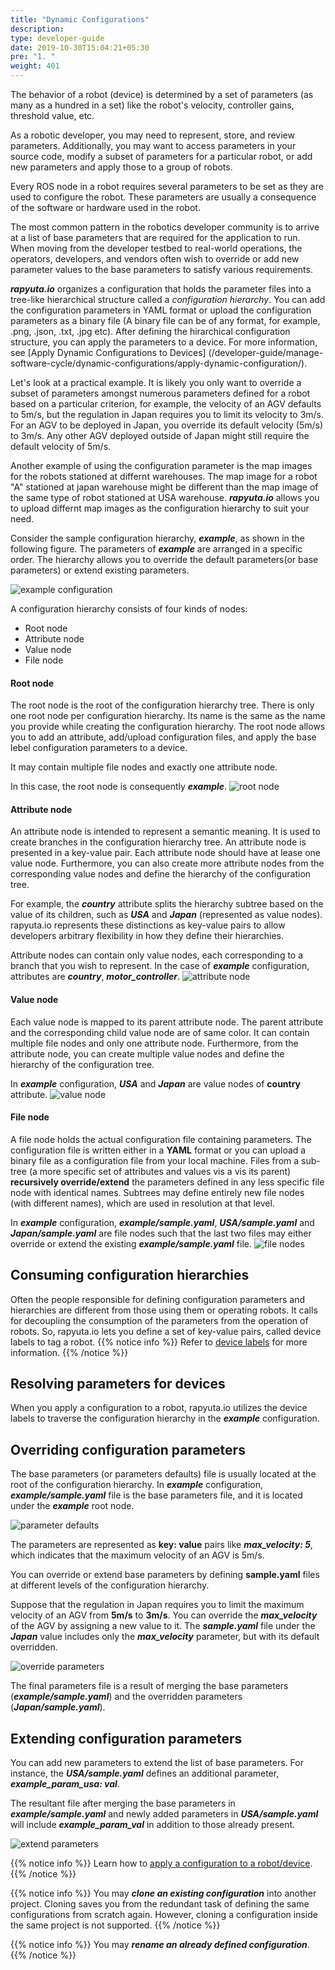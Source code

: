 ```yaml
---
title: "Dynamic Configurations"
description:
type: developer-guide
date: 2019-10-30T15:04:21+05:30
pre: "1. "
weight: 401
---
```

The behavior of a robot (device) is determined by a set of
parameters (as many as a hundred in a set) like the robot's
velocity, controller gains, threshold value, etc.

As a robotic developer, you may need to represent, store,
and review parameters. Additionally, you may want to access
parameters in your source code, modify a subset of parameters
for a particular robot, or add new parameters and apply those to a
group of robots.

Every ROS node in a robot requires several parameters to be set as they
are used to configure the robot. These parameters are usually a
consequence of the software or hardware used in the robot.

The most common pattern in the robotics developer community is to
arrive at a list of base parameters that are required for the
application to run. When moving from the developer testbed to
real-world operations, the operators, developers, and vendors
often wish to override or add new parameter values to the base parameters to satisfy various
requirements.

***rapyuta.io*** organizes a configuration that holds the parameter files into a tree-like hierarchical structure called a *configuration hierarchy*. You can add the configuration parameters in YAML format or upload the configuration parameters as a binary file (A binary file can be of any format, for example, .png, .json, .txt, .jpg etc). After defining the hirarchical configuration structure, you can apply the parameters to a device. For more information, see [Apply Dynamic Configurations to Devices] (/developer-guide/manage-software-cycle/dynamic-configurations/apply-dynamic-configuration/).

Let's look at a practical example. It is likely you only want to
override a subset of parameters amongst numerous parameters defined
for a robot based on a particular criterion, for example, the velocity of an
AGV defaults to 5m/s, but the regulation in Japan requires you to
limit its velocity to 3m/s. For an AGV to be deployed in Japan,
you override its default velocity (5m/s) to 3m/s. Any other AGV
deployed outside of Japan might still require the default velocity of 5m/s.

Another example of using the configuration parameter is the map images for the robots stationed at differnt warehouses. The map image for a robot "A" stationed at japan warehouse might be different than the map image of the same type of robot stationed at USA warehouse. ***rapyuta.io*** allows you to upload differnt map images as the configuration hierarchy to suit your need.  

 Consider the sample
configuration hierarchy, ***example***, as shown in the following figure.
The parameters of ***example*** are arranged in a specific order. The
hierarchy allows you to override the default parameters(or base parameters)
or extend existing parameters.



![example configuration](/images/core-concepts/configurations/example-config.png?classes=border,shadow&width=50pc)

A configuration hierarchy consists of four kinds of nodes:

* Root node
* Attribute node
* Value node
* File node

#### Root node
The root node is the root of the configuration hierarchy tree. There
is only one root node per configuration hierarchy. Its name is the
same as the name you provide while creating the configuration
hierarchy. The root node allows you to add an attribute, add/upload configuration files, and apply the base lebel configuration parameters to a device.

 It may contain multiple file nodes and exactly one
attribute node.

In this case, the root node is consequently ***example***.
![root node](/images/core-concepts/configurations/root-node.png?classes=border,shadow&width=30pc)

#### Attribute node
An attribute node is intended to represent a semantic meaning. It is
used to create branches in the configuration hierarchy tree. An attribute node is presented in a key-value pair. Each attribute node should have at lease one value node. Furthermore, you can also create more attribute nodes from the corresponding value nodes and define the hierarchy of the configuration tree.

For example,
the ***country*** attribute splits the hierarchy subtree based on
the value of its children, such as ***USA*** and ***Japan*** (represented as
value nodes). rapyuta.io represents these distinctions as key-value pairs to
allow developers arbitrary flexibility in how they define their hierarchies. 

Attribute nodes can contain only value nodes, each corresponding to a
branch that you wish to represent. In the case of ***example*** configuration, attributes are ***country***, ***motor_controller***.
![attribute node](/images/core-concepts/configurations/attribute-nodes.png?classes=border,shadow&width=30pc)

#### Value node
Each value node is mapped to its parent attribute node. The parent attribute and the corresponding child value node are of same color. It can contain
multiple file nodes and only one attribute node. Furthermore, from the attribute node, you can create multiple value nodes and define the hierarchy of the configuration tree.

In ***example*** configuration, ***USA*** and ***Japan*** are value nodes of **country** attribute.
![value node](/images/core-concepts/configurations/value-node.png?classes=border,shadow&width=30pc)

#### File node
A file node holds the actual configuration file containing
parameters. The configuration file is written either in a **YAML** format or you can upload a binary file as a configuration file from your local machine. Files
from a sub-tree (a more specific set of attributes and values vis a
vis its parent) **recursively override/extend** the parameters defined in
any less specific file node with identical names. Subtrees may define
entirely new file nodes (with different names), which are used in
resolution at that level.

In ***example*** configuration, ***example/sample.yaml***, ***USA/sample.yaml***
and ***Japan/sample.yaml*** are file nodes such that the last two files may
either override or extend the existing ***example/sample.yaml*** file.
![file nodes](/images/core-concepts/configurations/parameters-files.png?classes=border,shadow&width=30pc)

## Consuming configuration hierarchies
Often the people responsible for defining configuration
parameters and hierarchies are different from those using them or
operating robots. It calls for decoupling the consumption of the
parameters from the operation of robots. So, rapyuta.io
lets you define a set of key-value pairs, called
device labels to tag a robot.
{{% notice info %}}
Refer to [device labels](/developer-guide/manage-software-cycle/dynamic-configurations/device-labels/) for more information.
{{% /notice %}}

## Resolving parameters for devices
When you apply a configuration to a robot, rapyuta.io
utilizes the device labels to traverse the configuration
hierarchy in the ***example*** configuration.

## Overriding configuration parameters
The base parameters (or parameters defaults) file is usually located at
the root of the configuration hierarchy. In ***example*** configuration,
***example/sample.yaml*** file is the base parameters file, and it is located
under the ***example*** root node.

![parameter defaults](/images/core-concepts/configurations/parameter-defaults.png?classes=border,shadow&width=50pc)

The parameters are represented as **key: value** pairs like
***max_velocity: 5***, which indicates that the maximum velocity of an
AGV is 5m/s.

You can override or extend base parameters by defining **sample.yaml**
files at different levels of the configuration hierarchy.

Suppose that the regulation in Japan requires you to limit the
maximum velocity of an AGV from **5m/s** to **3m/s**. You can override the
***max_velocity*** of the AGV by assigning a new value to it. The
***sample.yaml*** file under the ***Japan*** value includes only the
***max_velocity*** parameter, but with its default overridden.

![override parameters](/images/core-concepts/configurations/override-max-vel.png?classes=border,shadow&width=65pc)

The final parameters file is a result of merging the base parameters
(***example/sample.yaml***) and the overridden parameters
(***Japan/sample.yaml***).

## Extending configuration parameters
You can add new parameters to extend the list of base
parameters. For instance, the ***USA/sample.yaml*** defines an additional parameter, ***example_param_usa: val***.

The resultant file after merging the base parameters in ***example/sample.yaml***
and newly added parameters in ***USA/sample.yaml*** will include
***example_param_val*** in addition to those already present.

![extend parameters](/images/core-concepts/configurations/extend-params.png?classes=border,shadow&width=80pc)

{{% notice info %}}
Learn how to
[apply a configuration to a robot/device](/developer-guide/manage-software-cycle/dynamic-configurations/apply-dynamic-configs/).
{{% /notice %}}

{{% notice info %}}
You may ***clone an existing configuration*** into another project.
Cloning saves you from the redundant task of defining the
same configurations from scratch again. However, cloning a configuration
inside the same project is not supported.
{{% /notice %}}

{{% notice info %}}
You may ***rename an already defined configuration***.
{{% /notice %}}
